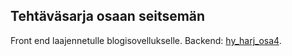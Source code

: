 ## Tehtäväsarja osaan seitsemän

Front end laajennetulle blogisovellukselle. Backend: [hy_harj_osa4](https://github.com/jajulaht/hy_harj_osa4).